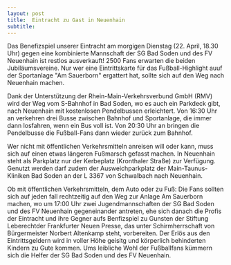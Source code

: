 ```yaml
---
layout: post
title:  Eintracht zu Gast in Neuenhain
subtitle:  
---
```


Das Benefizspiel unserer Eintracht am morgigen Dienstag (22. April, 18.30 Uhr) gegen eine kombinierte Mannschaft der SG Bad Soden und des FV Neuenhain ist restlos ausverkauft! 2500 Fans erwarten die beiden Jubiläumsvereine. Nur wer eine Eintrittskarte für das Fußball-Highlight auuf der Sportanlage "Am Sauerborn" ergattert hat, sollte sich auf den Weg nach Neuenhain machen.

Dank der Unterstützung der Rhein-Main-Verkehrsverbund GmbH (RMV) wird der Weg vom S-Bahnhof in Bad Soden, wo es auch ein Parkdeck gibt, nach Neuenhain mit kostenlosen Pendelbussen erleichtert. Von 16:30 Uhr an verkehren drei Busse zwischen Bahnhof und Sportanlage, die immer dann losfahren, wenn ein Bus voll ist. Von 20:30 Uhr an bringen die Pendelbusse die Fußball-Fans dann wieder zurück zum Bahnhof.  
  
Wer nicht mit öffentlichen Verkehrsmitteln anreisen will oder kann, muss sich auf einen etwas längeren Fußmarsch gefasst machen. In Neuenhain steht als Parkplatz nur der Kerbeplatz (Kronthaler Straße) zur Verfügung. Genutzt werden darf zudem der Ausweichparkplatz der Main-Taunus-Kliniken Bad Soden an der L 3367 von Schwalbach nach Neuenhain.

Ob mit öffentlichen Verkehrsmitteln, dem Auto oder zu Fuß: Die Fans sollten sich auf jeden fall rechtzeitig auf den Weg zur Anlage Am Sauerborn machen, wo um 17:00 Uhr zwei Jugendmannschaften der SG Bad Soden und des FV Neuenhain gegeneinander antreten, ehe sich danach die Profis der Eintracht und ihre Gegner aufs Benfizspiel zu Gunsten der Stiftung Leberechtder Frankfurter Neuen Presse, das unter Schirmherrschaft von Bürgermeister Norbert Altenkamp steht, vorbereiten. Der Erlös aus den Eintrittsgeldern wird in voller Höhe geisitg und körperlich behinderten Kindern zu Gute kommen. Ums leibliche Wohl der Fußballfans kümmern sich die Helfer der SG Bad Soden und des FV Neuenhain.
